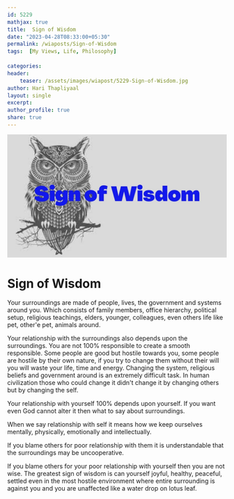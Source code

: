 ```yaml
---    
id: 5229    
mathjax: true    
title:  Sign of Wisdom      
date: "2023-04-28T08:33:00+05:30"    
permalink: /wiaposts/Sign-of-Wisdom   
tags:  [My Views, Life, Philosophy]     
    
categories:    
header:    
    teaser: /assets/images/wiapost/5229-Sign-of-Wisdom.jpg    
author: Hari Thapliyaal    
layout: single    
excerpt:    
author_profile: true    
share: true    
---    
```

    
![Dream Body and Physical Action](/assets/images/wiapost/5229-Sign-of-Wisdom.jpg)    

# Sign of Wisdom

Your surroundings are made of people, lives, the government and systems around you.
Which consists of family members, office hierarchy, political setup, religious teachings, elders, younger, colleagues, even others life like pet, other'e pet, animals around.

Your relationship with the surroundings also depends upon the surroundings. You are not 100% responsible to create a smooth responsible. Some people are good but hostile towards you, some people are hostile by their own nature, if you try to change them without their will you will waste your life, time and energy. Changing the system, religious beliefs and government around is an extremely difficult task. In human civilization those who could change it didn't change it by changing others but by changing the self.

Your relationship with yourself 100% depends upon yourself. If you want even God cannot alter it then what to say about surroundings.

When we say relationship with self it means how we keep ourselves mentally, physically, emotionally and intellectually. 

If you blame others for poor relationship with them it is understandable that the surroundings may be uncooperative.

If you blame others for your poor relationship with yourself then you are not wise. The greatest sign of wisdom is can yourself joyful, healthy, peaceful, settled even in the most hostile environment where entire surrounding is against you and you are unaffected like a water drop on lotus leaf.

